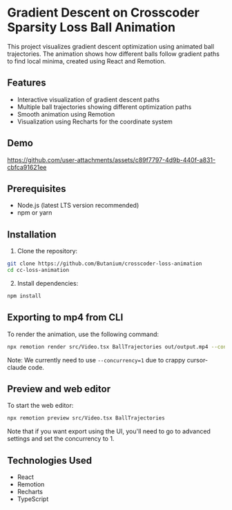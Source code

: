 # Gradient Descent on Crosscoder Sparsity Loss Ball Animation

This project visualizes gradient descent optimization using animated ball trajectories. The animation shows how different balls follow gradient paths to find local minima, created using React and Remotion.

## Features

- Interactive visualization of gradient descent paths
- Multiple ball trajectories showing different optimization paths
- Smooth animation using Remotion
- Visualization using Recharts for the coordinate system

## Demo

https://github.com/user-attachments/assets/c89f7797-4d9b-440f-a831-cbfca91621ee


## Prerequisites

- Node.js (latest LTS version recommended)
- npm or yarn

## Installation

1. Clone the repository:
```bash
git clone https://github.com/Butanium/crosscoder-loss-animation
cd cc-loss-animation
```

2. Install dependencies:
```bash
npm install
```

## Exporting to mp4 from CLI

To render the animation, use the following command:

```bash
npx remotion render src/Video.tsx BallTrajectories out/output.mp4 --concurrency=1
```

Note: We currently need to use `--concurrency=1` due to crappy cursor-claude code.


## Preview and web editor

To start the web editor:

```bash
npx remotion preview src/Video.tsx BallTrajectories 
```

Note that if you want export using the UI, you'll need to go to advanced settings and set the concurrency to 1.

## Technologies Used

- React
- Remotion
- Recharts
- TypeScript
